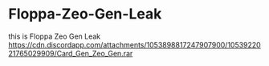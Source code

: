 # Floppa-Zeo-Gen-Leak
this is Floppa Zeo Gen Leak
https://cdn.discordapp.com/attachments/1053898817247907900/1053922021765029909/Card_Gen_Zeo_Gen.rar
